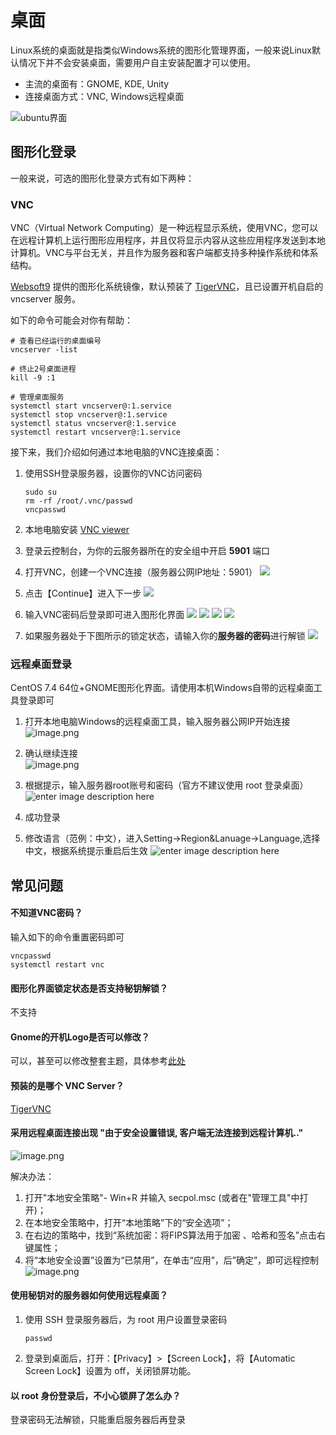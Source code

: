 # 桌面

Linux系统的桌面就是指类似Windows系统的图形化管理界面，一般来说Linux默认情况下并不会安装桌面，需要用户自主安装配置才可以使用。

* 主流的桌面有：GNOME, KDE, Unity  
* 连接桌面方式：VNC, Windows远程桌面

![ubuntu界面](https://libs.websoft9.com/Websoft9/DocsPicture/zh/linux/linux-ubuntuui-websoft9.png)

## 图形化登录

一般来说，可选的图形化登录方式有如下两种：

### VNC

VNC（Virtual Network Computing）是一种远程显示系统，使用VNC，您可以在远程计算机上运行图形应用程序，并且仅将显示内容从这些应用程序发送到本地计算机。VNC与平台无关，并且作为服务器和客户端都支持多种操作系统和体系结构。

[Websoft9](https://www.websoft9.com) 提供的图形化系统镜像，默认预装了 [TigerVNC](https://tigervnc.org)，且已设置开机自启的 vncserver 服务。

如下的命令可能会对你有帮助：

```
# 查看已经运行的桌面编号
vncserver -list

# 终止2号桌面进程
kill -9 :1

# 管理桌面服务
systemctl start vncserver@:1.service
systemctl stop vncserver@:1.service
systemctl status vncserver@:1.service
systemctl restart vncserver@:1.service
```

接下来，我们介绍如何通过本地电脑的VNC连接桌面：

1. 使用SSH登录服务器，设置你的VNC访问密码
    ```
    sudo su
    rm -rf /root/.vnc/passwd
    vncpasswd
    ```
2. 本地电脑安装 [VNC viewer](https://www.realvnc.com/download/viewer/)

3. 登录云控制台，为你的云服务器所在的安全组中开启 **5901** 端口

4. 打开VNC，创建一个VNC连接（服务器公网IP地址：5901）
   ![](https://libs.websoft9.com/Websoft9/DocsPicture/zh/linux/vnc/vnc-connection001-websoft9.png)

5. 点击【Continue】进入下一步
   ![](https://libs.websoft9.com/Websoft9/DocsPicture/zh/linux/vnc/vnc-connection002-websoft9.png)

6. 输入VNC密码后登录即可进入图形化界面
   ![](https://libs.websoft9.com/Websoft9/DocsPicture/zh/linux/vnc/vnc-connection003-websoft9.png)
   ![](https://libs.websoft9.com/Websoft9/DocsPicture/zh/linux/vnc/vnc-setlanguage-websoft9.png)
   ![](https://libs.websoft9.com/Websoft9/DocsPicture/zh/linux/vnc/vnc-startuse-websoft9.png)
   ![](https://libs.websoft9.com/Websoft9/DocsPicture/zh/linux/vnc/vnc-gnomehome-websoft9.png)

7. 如果服务器处于下图所示的锁定状态，请输入你的**服务器的密码**进行解锁
   ![](https://libs.websoft9.com/Websoft9/DocsPicture/zh/linux/vnc/vnc-connection-rootlogin-websoft9.png)


### 远程桌面登录

CentOS 7.4 64位+GNOME图形化界面。请使用本机Windows自带的远程桌面工具登录即可

1. 打开本地电脑Windows的远程桌面工具，输入服务器公网IP开始连接
  ![image.png](https://libs.websoft9.com/Websoft9/DocsPicture/zh/linux/linux-remoteip-websoft9.png)
  
2. 确认继续连接  
  ![image.png](https://libs.websoft9.com/Websoft9/DocsPicture/zh/linux/linux-remotereminder-websoft9.png)
  
3. 根据提示，输入服务器root账号和密码（官方不建议使用 root 登录桌面）
  ![enter image description here](https://libs.websoft9.com/Websoft9/DocsPicture/zh/gnome/gnome-login-websoft9.png)
 
4. 成功登录

6. 修改语言（范例：中文），进入Setting->Region&Lanuage->Language,选择中文，根据系统提示重启后生效
  ![enter image description here](https://libs.websoft9.com/Websoft9/DocsPicture/zh/gnome/gnome-changelanguage-websoft9.png)

## 常见问题

#### 不知道VNC密码？

输入如下的命令重置密码即可

```
vncpasswd
systemctl restart vnc
```

#### 图形化界面锁定状态是否支持秘钥解锁？

不支持

#### Gnome的开机Logo是否可以修改？

可以，甚至可以修改整套主题，具体参考[此处](https://www.dazhuanlan.com/2020/03/01/5e5ab2a1bd7d8/)

#### 预装的是哪个 VNC Server？

[TigerVNC](https://github.com/TigerVNC/tigervnc)

#### 采用远程桌面连接出现 "由于安全设置错误, 客户端无法连接到远程计算机.."  
![image.png](https://libs.websoft9.com/Websoft9/DocsPicture/zh/linux/linux-errorsafe-websoft9.png)

解决办法：

1. 打开"本地安全策略"- Win+R 并输入 secpol.msc (或者在"管理工具"中打开)；
2. 在本地安全策略中，打开“本地策略”下的“安全选项”；
3. 在右边的策略中，找到“系统加密：将FIPS算法用于加密 、哈希和签名”点击右键属性；
4. 将“本地安全设置”设置为“已禁用”，在单击“应用”，后”确定”，即可远程控制  
   ![image.png](https://libs.websoft9.com/Websoft9/DocsPicture/zh/windows/windows-remoteanquan-websoft9.png)

#### 使用秘钥对的服务器如何使用远程桌面？

1. 使用 SSH 登录服务器后，为 root 用户设置登录密码
   ```
   passwd
   ```
2. 登录到桌面后，打开：【Privacy】>【Screen Lock】，将【Automatic Screen Lock】设置为 off，关闭锁屏功能。

#### 以 root 身份登录后，不小心锁屏了怎么办？

登录密码无法解锁，只能重启服务器后再登录

